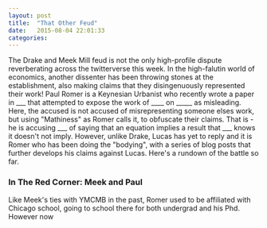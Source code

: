 ```yaml
---
layout: post
title:  "That Other Feud"
date:   2015-08-04 22:01:33
categories:
---
```


The Drake and Meek Mill feud is not the only high-profile dispute reverberating across the twitterverse this week. In the high-falutin world of economics, another dissenter has been throwing stones at the establishment, also making claims that they disingenuously represented their work! Paul Romer is a Keynesian Urbanist who recently wrote a paper in ___ that attempted to expose the work of ____ on _____ as misleading. Here, the accused is not accused of misrepresenting someone elses work, but using "Mathiness" as Romer calls it, to obfuscate their claims. That is - he is accusing ___ of saying that an equation implies a result that ___ knows it doesn't not imply. However, unlike Drake, Lucas has yet to reply and it is Romer who has been doing the "bodying", with a series of blog posts that further develops his claims against Lucas. Here's a rundown of the battle so far.

### In The Red Corner: Meek and Paul

Like Meek's ties with YMCMB in the past, Romer used to be affiliated with Chicago school, going to school there for both undergrad and his Phd. However now
